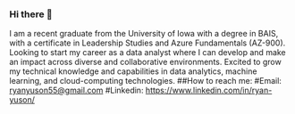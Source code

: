 ### Hi there 👋
I am a recent graduate from the University of Iowa with a degree in BAIS, with a certificate in Leadership Studies and Azure Fundamentals (AZ-900).
<br>
Looking to start my career as a data analyst where I can develop and make an impact across diverse and collaborative environments.
Excited to grow my technical knowledge and capabilities in data analytics, machine learning, and cloud-computing technologies.
##How to reach me:
#Email:
ryanyuson55@gmail.com
#Linkedin: https://www.linkedin.com/in/ryan-yuson/
<!--
**ryuson01/ryuson01** is a ✨ _special_ ✨ repository because its `README.md` (
"this file) appears on your GitHub profile.

Here are some ideas to get you started:

- 🔭 I’m currently working on ...
- 🌱 I’m currently learning ...
- 👯 I’m looking to collaborate on ...
- 🤔 I’m looking for help with ...
- 💬 Ask me about ...
- 📫 How to reach me: ...
- 😄 Pronouns: ...
- ⚡ Fun fact: ...
-->
